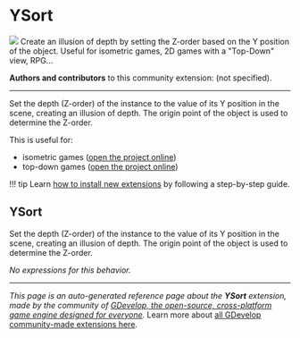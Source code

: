 # YSort

<img src="https://resources.gdevelop-app.com/assets/Icons/sort-ascending.svg" class="extension-icon"></img>
Create an illusion of depth by setting the Z-order based on the Y position of the object. Useful for isometric games, 2D games with a "Top-Down" view, RPG...

**Authors and contributors** to this community extension: (not specified).

---

Set the depth (Z-order) of the instance to the value of its Y position in the scene, creating an illusion of depth. The origin point of the object is used to determine the Z-order.

This is useful for:

- isometric games ([open the project online](https://editor.gdevelop.io/?project=example://isometric-game))
- top-down games ([open the project online](https://editor.gdevelop.io/?project=example://top-down-grid-movement))

!!! tip
    Learn [how to install new extensions](/gdevelop5/extensions/search) by following a step-by-step guide.



## YSort 

Set the depth (Z-order) of the instance to the value of its Y position in the scene, creating an illusion of depth. The origin point of the object is used to determine the Z-order. 

_No expressions for this behavior._


---

*This page is an auto-generated reference page about the **YSort** extension, made by the community of [GDevelop, the open-source, cross-platform game engine designed for everyone](https://gdevelop.io/).* Learn more about [all GDevelop community-made extensions here](/gdevelop5/extensions).